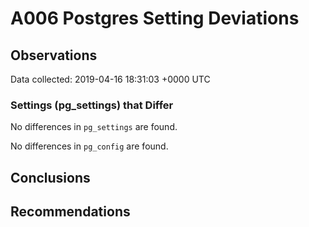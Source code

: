# A006 Postgres Setting Deviations #

## Observations ##
Data collected: 2019-04-16 18:31:03 +0000 UTC  

### Settings (pg_settings) that Differ ###

No differences in `pg_settings` are found.


No differences in `pg_config` are found.



## Conclusions ##


## Recommendations ##

